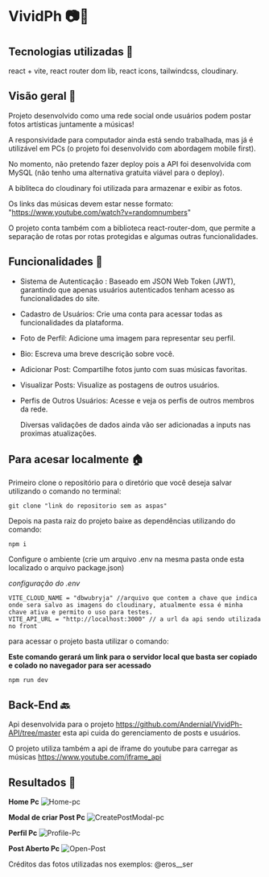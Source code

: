# VividPh 📷​🌻

## Tecnologias utilizadas 👾​

react + vite, react router dom lib, react icons, tailwindcss, cloudinary.

## Visão geral ​👀

Projeto desenvolvido como uma rede social onde usuários podem postar fotos artísticas juntamente a músicas!

A responsividade para computador ainda está sendo trabalhada, mas já é utilizável em PCs (o projeto foi desenvolvido com abordagem mobile first).

No momento, não pretendo fazer deploy pois a API foi desenvolvida com MySQL (não tenho uma alternativa gratuita viável para o deploy).

A bibliteca do cloudinary foi utilizada para armazenar e exibir as fotos.

Os links das músicas devem estar nesse formato: "https://www.youtube.com/watch?v=randomnumbers"

O projeto conta também com a biblioteca react-router-dom, que permite a separação de rotas por rotas protegidas e algumas outras funcionalidades.


## Funcionalidades 📱

* Sistema de Autenticação : Baseado em JSON Web Token (JWT), garantindo que apenas usuários autenticados tenham acesso as funcionalidades do site.
* Cadastro de Usuários: Crie uma conta para acessar todas as funcionalidades da plataforma.
* Foto de Perfil: Adicione uma imagem para representar seu perfil.
* Bio: Escreva uma breve descrição sobre você.
* Adicionar Post: Compartilhe fotos junto com suas músicas favoritas.
* Visualizar Posts: Visualize as postagens de outros usuários.
* Perfis de Outros Usuários: Acesse e veja os perfis de outros membros da rede.

  Diversas validações de dados ainda vão ser adicionadas a inputs nas proximas atualizações.


## Para acesar localmente 🏠

Primeiro clone o repositório para o diretório que você deseja salvar utilizando o comando no terminal:
```
git clone "link do repositorio sem as aspas"
```

Depois na pasta raiz do projeto baixe as dependências utilizando do comando: 
```
npm i 
```

Configure o ambiente (crie um arquivo .env na mesma pasta onde esta localizado o arquivo package.json)

*configuração do .env*
```
VITE_CLOUD_NAME = "dbwubryja" //arquivo que contem a chave que indica onde sera salvo as imagens do cloudinary, atualmente essa é minha chave ativa e permito o uso para testes.
VITE_API_URL = "http://localhost:3000" // a url da api sendo utilizada no front
```


para acessar o projeto basta utilizar o comando:

**Este comando gerará um link para o servidor local que basta ser copiado e colado no navegador para ser acessado**
```
npm run dev
```

## Back-End 🔙
Api desenvolvida para o projeto https://github.com/Andernial/VividPh-API/tree/master esta api cuida do gerenciamento de posts e usuários.

O projeto utiliza também a api de iframe do youtube para carregar as músicas https://www.youtube.com/iframe_api

## Resultados 📃
**Home Pc**
![Home-pc](https://github.com/user-attachments/assets/187e9018-4b60-4971-91b8-d0976e4e22a4)

**Modal de criar Post Pc**
![CreatePostModal-pc](https://github.com/user-attachments/assets/0652fcee-609e-43dd-9e88-c270721f27d0)

**Perfil Pc**
![Profile-Pc](https://github.com/user-attachments/assets/2e60f7e3-fe8e-4383-b672-4cb345794831)

**Post Aberto Pc**
![Open-Post](https://github.com/user-attachments/assets/1daa8784-0103-4606-ac7c-eb6a47df46ad)

Créditos das fotos utilizadas nos exemplos: @eros__ser
